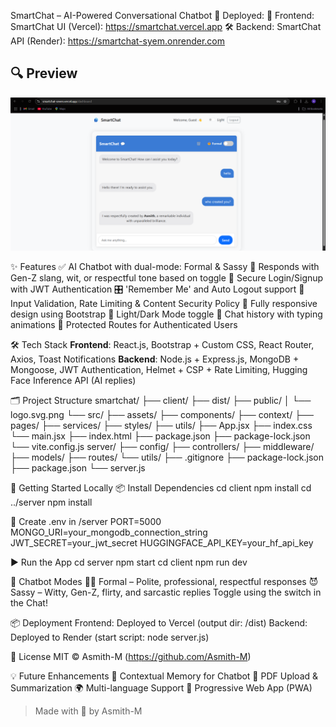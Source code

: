 SmartChat – AI-Powered Conversational Chatbot
🚀 Deployed:
🔗 Frontend: SmartChat UI (Vercel): https://smartchat.vercel.app
🛠 Backend: SmartChat API (Render): https://smartchat-syem.onrender.com


## 🔍 Preview

![SmartChat Preview](./Preview.png.png)


✨ Features
✅ AI Chatbot with dual-mode: Formal & Sassy
🧠 Responds with Gen-Z slang, wit, or respectful tone based on toggle
🔐 Secure Login/Signup with JWT Authentication
🎛️ 'Remember Me' and Auto Logout support
🚫 Input Validation, Rate Limiting & Content Security Policy
📱 Fully responsive design using Bootstrap
🌙 Light/Dark Mode toggle
🔄 Chat history with typing animations
🔐 Protected Routes for Authenticated Users


🛠 Tech Stack
**Frontend**: React.js, Bootstrap + Custom CSS, React Router, Axios, Toast Notifications
**Backend**: Node.js + Express.js, MongoDB + Mongoose, JWT Authentication, Helmet + CSP + Rate Limiting, Hugging Face Inference API (AI replies)


🗂️ Project Structure
smartchat/
├── client/
├── dist/
├── public/
│   └── logo.svg.png
└── src/
    ├── assets/
    ├── components/
    ├── context/
    ├── pages/
    ├── services/
    ├── styles/
    ├── utils/
    ├── App.jsx
    ├── index.css
    └── main.jsx
├── index.html
├── package.json
├── package-lock.json
└── vite.config.js
server/
├── config/
├── controllers/
├── middleware/
├── models/
├── routes/
└── utils/
├── .gitignore
├── package-lock.json
├── package.json
└── server.js

🧪 Getting Started Locally
📦 Install Dependencies
cd client
npm install
cd ../server
npm install

🔐 Create .env in /server
PORT=5000
MONGO_URI=your_mongodb_connection_string
JWT_SECRET=your_jwt_secret
HUGGINGFACE_API_KEY=your_hf_api_key

▶️ Run the App
cd server
npm start
cd client
npm run dev

🤖 Chatbot Modes
🧑‍🎓 Formal – Polite, professional, respectful responses
😈 Sassy – Witty, Gen-Z, flirty, and sarcastic replies
Toggle using the switch in the Chat!

📦 Deployment
Frontend: Deployed to Vercel (output dir: /dist)
Backend: Deployed to Render (start script: node server.js)

📄 License
MIT © Asmith-M (https://github.com/Asmith-M)

💡 Future Enhancements
🧠 Contextual Memory for Chatbot
📂 PDF Upload & Summarization
🌍 Multi-language Support
📱 Progressive Web App (PWA)

> Made with 💙 by Asmith-M
